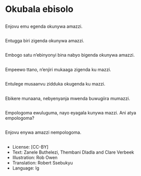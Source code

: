 # Okubala ebisolo

##
Enjovu emu egenda
okunywa amazzi.

##
Entugga biri zigenda
okunywa amazzi.

##
Embogo satu
n’ebinyonyi bina nabyo
bigenda okunywa
amazzi.

##
Empeewo ttano, n’enjiri
mukaaga zigenda ku
mazzi.

##
Entulege musaanvu
zidduka okugenda ku
mazzi.

##
Ebikere munaana,
nebyenyanja mwenda
buwugiira mumazzi.

##
Empologoma
ewuluguma, nayo
eyagala kunywa mazzi.
Ani atya empologoma?

##
Enjovu enywa amazzi
nempologoma.

##
* License: [CC-BY]
* Text: Zanele Buthelezi, Thembani Dladla and Clare Verbeek
* Illustration: Rob Owen
* Translation: Robert Ssebukyu
* Language: lg
